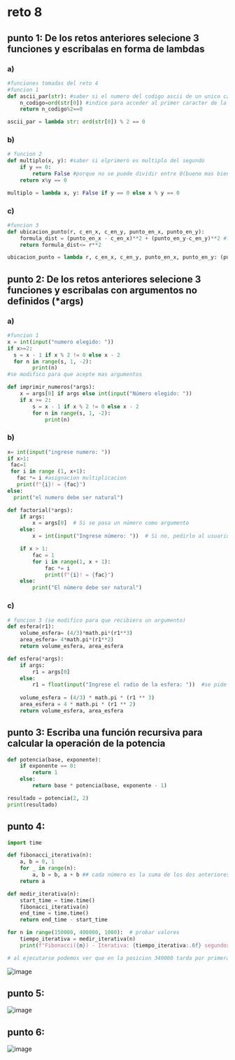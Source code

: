 # reto 8 

## punto 1: De los retos anteriores selecione 3 funciones y escribalas en forma de lambdas
### a)
```python
#funciones tomadas del reto 4
#funcion 1
def ascii_par(str): #saber si el numero del codigo ascii de un unico caracter es par o no
    n_codigo=ord(str[0]) #indice para acceder al primer caracter de la cadena
    return n_codigo%2==0
```
```python
ascii_par = lambda str: ord(str[0]) % 2 == 0
```
### b)
```python
# funcion 2
def multiplo(x, y): #saber si elprimero es multiplo del segundo
    if y == 0:
        return False #porque no se puede dividir entre 0(bueno mas bien esta indefinido)
    return x%y == 0
```
```python
multiplo = lambda x, y: False if y == 0 else x % y == 0
```
### c)
```python
#funcion 3
def ubicacion_punto(r, c_en_x, c_en_y, punto_en_x, punto_en_y):
    formula_dist = (punto_en_x - c_en_x)**2 + (punto_en_y-c_en_y)**2 #formula de distancia entre dos puntos
    return formula_dist<= r**2
```
```python
ubicacion_punto = lambda r, c_en_x, c_en_y, punto_en_x, punto_en_y: (punto_en_x - c_en_x)**2 + (punto_en_y - c_en_y)**2 <= r**2
```

## punto 2: De los retos anteriores selecione 3 funciones y escribalas con argumentos no definidos (*args)
### a)
```python
#funcion 1
x = int(input("numero elegido: "))
if x>=2:
  s = x - 1 if x % 2 != 0 else x - 2
  for n in range(s, 1, -2):
        print(n)
#se modifico para que acepte mas argumentos
```
```python
def imprimir_numeros(*args):
    x = args[0] if args else int(input("Número elegido: "))
    if x >= 2:
        s = x - 1 if x % 2 != 0 else x - 2
        for n in range(s, 1, -2):
            print(n)
```
### b)
```python
x= int(input("ingrese numero: "))
if x>1:
 fac=1
 for i in range (1, x+1):
   fac *= i #asignacion multiplicacion
   print(f"{i}! = {fac}")
else:
  print("el numero debe ser natural")
```
```python
def factorial(*args):
    if args:
        x = args[0]  # Si se pasa un número como argumento
    else:
        x = int(input("Ingrese número: "))  # Si no, pedirlo al usuario

    if x > 1:
        fac = 1
        for i in range(1, x + 1):
            fac *= i
            print(f"{i}! = {fac}")
    else:
        print("El número debe ser natural")
```
### c)
```python
# funcion 3 (se modifico para que recibiera un argumento)
def esfera(r1):
    volume_esfera= (4/3)*math.pi*(r1**3)
    area_esfera= 4*math.pi*(r1**2)
    return volume_esfera, area_esfera
```
```python
def esfera(*args):
    if args: 
        r1 = args[0]
    else:
        r1 = float(input("Ingrese el radio de la esfera: "))  #se pide al usuario si no hay arguento
    
    volume_esfera = (4/3) * math.pi * (r1 ** 3)
    area_esfera = 4 * math.pi * (r1 ** 2)
    return volume_esfera, area_esfera
```

## punto 3: Escriba una función recursiva para calcular la operación de la potencia
```python
def potencia(base, exponente):
    if exponente == 0:
        return 1
    else:
        return base * potencia(base, exponente - 1)

resultado = potencia(2, 2)
print(resultado)
```

## punto 4:
```python
import time

def fibonacci_iterativa(n):
    a, b = 0, 1
    for _ in range(n):
        a, b = b, a + b ## cada número es la suma de los dos anteriores, El valor actual de b (el número de Fibonacci siguiente) se asigna a "a" y el nuevo valor de b se establece como la suma de a y b de la iteración anterior. Este es el siguiente número de Fibonacci.
    return a

def medir_iterativa(n):
    start_time = time.time()
    fibonacci_iterativa(n)
    end_time = time.time()
    return end_time - start_time

for n in range(150000, 400000, 1000):  # probar valores 
    tiempo_iterativa = medir_iterativa(n)
    print(f"Fibonacci({n}) - Iterativa: {tiempo_iterativa:.6f} segundos")

# al ejecutarse podemos ver que en la posicion 349000 tarda por primera vez mas de un segundo
```
![image](https://github.com/user-attachments/assets/a7db2f97-eb0c-426f-af9d-15348f9b7e66)

## punto 5:
![image](https://github.com/user-attachments/assets/9edfe939-9658-48ee-8d8d-4c57db8cce6b)

## punto 6:
![image](https://github.com/user-attachments/assets/665dcfb6-9571-4093-8784-b8b3795255e6)

